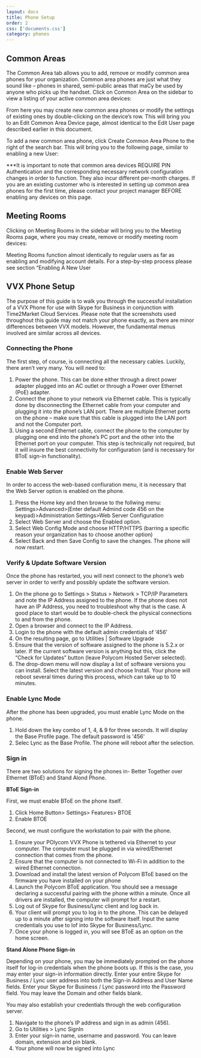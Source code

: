 ```yaml
---
layout: docs
title: Phone Setup
order: 2
css: ['documents.css']
category: phones
---
```


## Common Areas ##


The Common Area tab allows you to add, remove or modify common area phones for your organization. Common area phones are just what they sound like – phones in shared, semi-public areas that maCy be used by anyone who picks up the handset. Click on Common Area on the sidebar to view a listing of your active common area devices:

From here you may create new common area phones or modify the settings of existing ones by double-clicking on the device’s row. This will bring you to an Edit Common Area Device page, almost identical to the Edit User page described earlier in this document. 

To add a new common area phone, click Create Common Area Phone to the right of the search bar. This will bring you to the following page, similar to enabling a new User:

***It is important to note that common area devices REQUIRE PIN Authentication and the corresponding necessary network configuration changes in order to function. They also incur different per-month charges. If you are an existing customer who is interested in setting up common area phones for the first time, please contact your project manager BEFORE enabling any devices on this page. 

## Meeting Rooms ##

Clicking on Meeting Rooms in the sidebar will bring you to the Meeting Rooms page, where you may create, remove or modify meeting room devices:
 
 
Meeting Rooms function almost identically to regular users as far as enabling and modifying account details. For a step-by-step process please see section “Enabling A New User

## VVX Phone Setup ##

The purpose of this guide is to walk you through the successful installation of a VVX Phone for use with Skype for Business in conjunction with Time2Market Cloud Services. Please note that the screenshots used throughout this guide may not match your phone exactly, as there are minor differences between VVX models. However, the fundamental menus involved are similar across all devices.  

### Connecting the Phone ###
The first step, of course, is connecting all the necessary cables. Luckily, there aren’t very many. You will need to: 
1.	Power the phone. This can be done either through a direct power adapter plugged into an AC outlet or through a Power over Ethernet (PoE) adapter.  
2.	Connect the phone to your network via Ethernet cable. This is typically done by disconnecting the Ethernet cable from your computer and plugging it into the phone’s LAN port. There are multiple Ethernet ports on the phone – make sure that this cable is plugged into the LAN port and not the Computer port.  
3.	Using a second Ethernet cable, connect the phone to the computer by plugging one end into the phone’s PC port and the other into the Ethernet port on your computer. This step is technically not required, but it will insure the best connectivity for configuration (and is necessary for BToE sign-in functionality).  

### Enable Web Server ###
In order to access the web-based confiuration menu, it is necessary that the Web Server option is enabled on the phone.
1. Press the Home key and then browse to the follwing menu: Settings>Advanced>(Enter default Admind code 456 on the keypad)>Administration Settings>Web Server Configuration
2.	Select Web Server and choose the Enabled option.  
3.	Select Web Config Mode and choose HTTP/HTTPS (barring a specific reason your organization has to choose another option) 
4.	Select Back and then Save Config to save the changes. The phone will now restart.  

### Verify & Update Software Version ###
Once the phone has restarted, you will next connect to the phone’s web server in order to verify and possibly update the software version.  
1.	On the phone go to Settings > Status > Network > TCP/IP Parameters and note the IP Address assigned to the phone.  If the phone does not have an IP Address, you need to troubleshoot why that is the case. A good place to start would be to double-check the physical connections to and from the phone.  
2.	Open a browser and connect to the IP Address.    
3.	Login to the phone with the default admin credentials of ‘456’ 
4.	On the resulting page, go to Utilities | Software Upgrade 
5.	Ensure that the version of software assigned to the phone is 5.2.x or later.  If the current software version is anything but this, click the “Check for Updates” button (leave Polycom Hosted Server selected). 
6.	The drop-down menu will now display a list of software versions you can install. Select the latest version and choose Install.  Your phone will reboot several times during this process, which can take up to 10 minutes.  

### Enable Lync Mode ###
After the phone has been upgraded, you must enable Lync Mode on the phone.
1. Hold down the key combo of 1, 4, & 9 for three seconds. It will display the Base Profile page. The default password is '456'
2. Selec Lync as the Base Profile. The phone will reboot after the selection.

### Sign in ###
There are two solutions for signing the phones in- Better Together over Ethernet (BToE) and Stand Alond Phone.

**BToE Sign-in**

First, we must enable BToE on the phone itself.
1. Click Home Button> Settings> Features> BTOE
2. Enable BTOE

Second, we must configure the workstation to pair with the phone.
1. Ensure your POlycom VVX Phone is tethered via Ethernet to your computer. The computer must be plugged in via wired/Ethernet connection that comes from the phone.
2. Ensure that the computer is not connected to Wi-Fi in addition to the wired Ethernet connection.
3. Download and install the latest version of Polycom BToE based on the firmware you have installed on your phone 
4. Launch the Polycom BToE application. You should see a message declaring a successful pairing with the phone within a minute. Once all drivers are installed, the computer will prompt for a restart.
5. Log out of Skype for Business/Lync client and log back in.
6. Your client will prompt you to log in to the phone. This can be delayed up to a minute after signing into the software itself. Input the same credentials you use to lof into Skype for Business/Lync.
7. Once your phone is logged in, you will see BToE as an option on the home screen.

**Stand Alone Phone Sign-in**

Depending on your phone, you may be immediately prompted on the phone itself for log-in credentials when the phone boots up. If this is the case, you may enter your sign-in information directly. Enter your entire Skype for Business / Lync user address into both the Sign-in Address and User Name fields. Enter your Skype for Business / Lync password into the Password field. You may leave the Domain and other fields blank.

You may also establish your credentials through the web configuration server.  

1. Navigate to the phone’s IP address and sign in as admin (456). 
2. Go to Utilities > Lync SignIn
3.	Enter your sign-in name, username and password.  You can leave domain, extension and pin blank.  
4.	Your phone will now be signed into Lync


